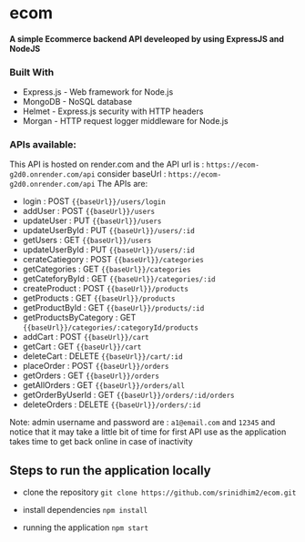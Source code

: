 # ecom
 
#### A simple Ecommerce backend API develeoped by using ExpressJS and NodeJS

### Built With
- Express.js - Web framework for Node.js
- MongoDB - NoSQL database
- Helmet - Express.js security with HTTP headers
- Morgan - HTTP request logger middleware for Node.js

### APIs available:
This API is hosted on render.com and the API url is : `https://ecom-g2d0.onrender.com/api`
consider baseUrl : `https://ecom-g2d0.onrender.com/api`
The APIs are:
- login : POST `{{baseUrl}}/users/login`
- addUser : POST `{{baseUrl}}/users`
- updateUser : PUT `{{baseUrl}}/users`
- updateUserById : PUT `{{baseUrl}}/users/:id`
- getUsers : GET `{{baseUrl}}/users`
- updateUserById : PUT `{{baseUrl}}/users/:id`
- cerateCatiegory : POST `{{baseUrl}}/categories`
- getCategories : GET `{{baseUrl}}/categories`
- getCateforyById : GET `{{baseUrl}}/categories/:id`
- createProduct : POST `{{baseUrl}}/products`
- getProducts : GET `{{baseUrl}}/products`
- getProductById : GET `{{baseUrl}}/products/:id`
- getProductsByCategory : GET `{{baseUrl}}/categories/:categoryId/products`
- addCart : POST `{{baseUrl}}/cart`
- getCart : GET `{{baseUrl}}/cart`
- deleteCart : DELETE `{{baseUrl}}/cart/:id`
- placeOrder : POST `{{baseUrl}}/orders`
- getOrders : GET `{{baseUrl}}/orders`
- getAllOrders : GET `{{baseUrl}}/orders/all`
- getOrderByUserId : GET `{{baseUrl}}/orders/:id/orders`
- deleteOrders : DELETE `{{baseUrl}}/orders/:id`

Note: admin username and password are : `a1@email.com` and `12345` and notice that it may take a little bit of time for first API use as the application takes time to get back online in case of inactivity

## Steps to run the application locally

- clone the repository
  `git clone https://github.com/srinidhim2/ecom.git`

- install dependencies
  `npm install`

- running the application
   `npm start`

